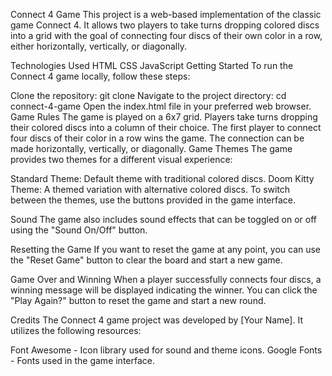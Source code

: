 Connect 4 Game
This project is a web-based implementation of the classic game Connect 4. It allows two players to take turns dropping colored discs into a grid with the goal of connecting four discs of their own color in a row, either horizontally, vertically, or diagonally.

Technologies Used
HTML
CSS
JavaScript
Getting Started
To run the Connect 4 game locally, follow these steps:

Clone the repository: git clone <repository-url>
Navigate to the project directory: cd connect-4-game
Open the index.html file in your preferred web browser.
Game Rules
The game is played on a 6x7 grid.
Players take turns dropping their colored discs into a column of their choice.
The first player to connect four discs of their color in a row wins the game.
The connection can be made horizontally, vertically, or diagonally.
Game Themes
The game provides two themes for a different visual experience:

Standard Theme: Default theme with traditional colored discs.
Doom Kitty Theme: A themed variation with alternative colored discs.
To switch between the themes, use the buttons provided in the game interface.

Sound
The game also includes sound effects that can be toggled on or off using the "Sound On/Off" button.

Resetting the Game
If you want to reset the game at any point, you can use the "Reset Game" button to clear the board and start a new game.

Game Over and Winning
When a player successfully connects four discs, a winning message will be displayed indicating the winner. You can click the "Play Again?" button to reset the game and start a new round.

Credits
The Connect 4 game project was developed by [Your Name]. It utilizes the following resources:

Font Awesome - Icon library used for sound and theme icons.
Google Fonts - Fonts used in the game interface.
